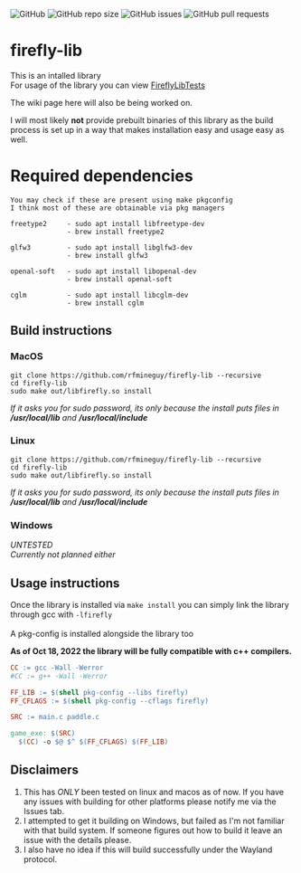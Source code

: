 ![GitHub](https://img.shields.io/github/license/rfmineguy/firefly-lib)
![GitHub repo size](https://img.shields.io/github/repo-size/rfmineguy/firefly-lib)
![GitHub issues](https://img.shields.io/github/issues/rfmineguy/firefly-lib)
![GitHub pull requests](https://img.shields.io/github/issues-pr/rfmineguy/firefly-lib)

# firefly-lib
This is an intalled library <br>
For usage of the library you can view [FireflyLibTests](https://github.com/rfmineguy/firefly-lib-tests)<br>

The wiki page here will also be being worked on.<br>

I will most likely **not** provide prebuilt binaries of this library as the build process is set up in a way that makes installation easy and usage easy as well.<br>

# Required dependencies
```
You may check if these are present using make pkgconfig
I think most of these are obtainable via pkg managers
```
```
freetype2     - sudo apt install libfreetype-dev
              - brew install freetype2
              
glfw3         - sudo apt install libglfw3-dev
              - brew install glfw3
              
openal-soft   - sudo apt install libopenal-dev
              - brew install openal-soft
              
cglm          - sudo apt install libcglm-dev
              - brew install cglm
```

## Build instructions
### MacOS
```
git clone https://github.com/rfmineguy/firefly-lib --recursive
cd firefly-lib
sudo make out/libfirefly.so install
```
*If it asks you for sudo password, its only because the install puts files in **/usr/local/lib** and **/usr/local/include***

### Linux
```
git clone https://github.com/rfmineguy/firefly-lib --recursive
cd firefly-lib
sudo make out/libfirefly.so install
```
*If it asks you for sudo password, its only because the install puts files in **/usr/local/lib** and **/usr/local/include***

### Windows
*UNTESTED*<br>
*Currently not planned either*<br>

## Usage instructions
Once the library is installed via `make install` you can simply link the library through gcc with `-lfirefly` <br><br>
A pkg-config is installed alongside the library too

**As of Oct 18, 2022 the library will be fully compatible with c++ compilers.**

```Makefile
CC := gcc -Wall -Werror
#CC := g++ -Wall -Werror

FF_LIB := $(shell pkg-config --libs firefly)
FF_CFLAGS := $(shell pkg-config --cflags firefly)

SRC := main.c paddle.c

game_exe: $(SRC)
  $(CC) -o $@ $^ $(FF_CFLAGS) $(FF_LIB)
```

## Disclaimers
1. This has *ONLY* been tested on linux and macos as of now. If you have any issues with building for other platforms please notify me via the Issues tab.
2. I attempted to get it building on Windows, but failed as I'm not familiar with that build system. If someone figures out how to build it leave an issue with the details please.
3. I also have no idea if this will build successfully under the Wayland protocol.
